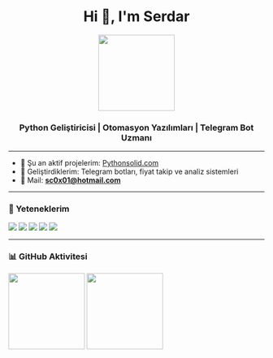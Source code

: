 <h1 align="center">Hi 👋, I'm Serdar</h1>

<p align="center">
  <img src="https://raw.githubusercontent.com/sc0x01/sc0x01/main/profile.png" width="150" />
</p>

<h3 align="center">Python Geliştiricisi | Otomasyon Yazılımları | Telegram Bot Uzmanı</h3>

---

- 🔭 Şu an aktif projelerim: [Pythonsolid.com](https://www.pythonsolid.com)  
- 🤖 Geliştirdiklerim: Telegram botları, fiyat takip ve analiz sistemleri  
- 📧 Mail: **sc0x01@hotmail.com**

---

### 🚀 Yeteneklerim
<p>
  <img src="https://img.shields.io/badge/Python-3776AB?style=for-the-badge&logo=python&logoColor=white" />
  <img src="https://img.shields.io/badge/Django-092E20?style=for-the-badge&logo=django&logoColor=white" />
  <img src="https://img.shields.io/badge/SQLite-07405E?style=for-the-badge&logo=sqlite&logoColor=white" />
  <img src="https://img.shields.io/badge/Telegram%20Bot-0088cc?style=for-the-badge&logo=telegram&logoColor=white" />
  <img src="https://img.shields.io/badge/Automation-ffcc00?style=for-the-badge&logo=geeksforgeeks&logoColor=black" />
</p>

---

### 📊 GitHub Aktivitesi
<p>
  <img src="https://github-readme-stats.vercel.app/api?username=sc0x01&show_icons=true&theme=radical" height="150"/>
  <img src="https://github-readme-stats.vercel.app/api/top-langs/?username=sc0x01&layout=compact&theme=radical" height="150"/>
</p>
